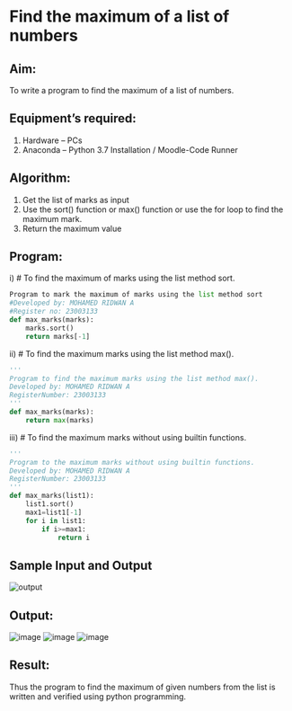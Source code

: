 # Find the maximum of a list of numbers
## Aim:
To write a program to find the maximum of a list of numbers.
## Equipment’s required:
1.	Hardware – PCs
2.	Anaconda – Python 3.7 Installation / Moodle-Code Runner
## Algorithm:
1.	Get the list of marks as input
2.	Use the sort() function or max() function or use the for loop to find the maximum mark.
3.	Return the maximum value
## Program:

i)	# To find the maximum of marks using the list method sort.
```Python
Program to mark the maximum of marks using the list method sort
#Developed by: MOHAMED RIDWAN A
#Register no: 23003133
def max_marks(marks):
    marks.sort()
    return marks[-1]


```

ii)	# To find the maximum marks using the list method max().
```Python
''' 
Program to find the maximum marks using the list method max().
Developed by: MOHAMED RIDWAN A
RegisterNumber: 23003133
'''
def max_marks(marks):
    return max(marks)


```

iii) # To find the maximum marks without using builtin functions.
```Python
''' 
Program to the maximum marks without using builtin functions.
Developed by: MOHAMED RIDWAN A
RegisterNumber: 23003133
'''
def max_marks(list1):
    list1.sort()
    max1=list1[-1]
    for i in list1:
        if i>=max1:
            return i


```
## Sample Input and Output
![output](./img/max_marks1.jpg)

## Output:
![image](https://github.com/MOHAMEDRIDWAN/FindMaximum/assets/146993368/1efd6abd-53cb-4df7-8dd9-14cc13f97a85) 
![image](https://github.com/MOHAMEDRIDWAN/FindMaximum/assets/146993368/922ff145-da09-4506-ba16-a37cb583599b) 
![image](https://github.com/MOHAMEDRIDWAN/FindMaximum/assets/146993368/df5eff38-a2ce-4481-bdcb-87e82177675e)




## Result:
Thus the program to find the maximum of given numbers from the list is written and verified using python programming.
